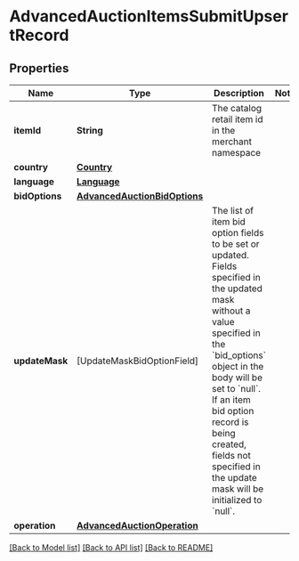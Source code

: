 # AdvancedAuctionItemsSubmitUpsertRecord

## Properties
Name | Type | Description | Notes
------------ | ------------- | ------------- | -------------
**itemId** | **String** | The catalog retail item id in the merchant namespace | 
**country** | [**Country**](Country.md) |  | 
**language** | [**Language**](Language.md) |  | 
**bidOptions** | [**AdvancedAuctionBidOptions**](AdvancedAuctionBidOptions.md) |  | 
**updateMask** | [UpdateMaskBidOptionField] | The list of item bid option fields to be set or updated. Fields specified in the updated mask without a value specified in the &#x60;bid_options&#x60; object in the body will be set to &#x60;null&#x60;. If an item bid option record is being created, fields not specified in the update mask will be initialized to &#x60;null&#x60;. | 
**operation** | [**AdvancedAuctionOperation**](AdvancedAuctionOperation.md) |  | 

[[Back to Model list]](../README.md#documentation-for-models) [[Back to API list]](../README.md#documentation-for-api-endpoints) [[Back to README]](../README.md)


